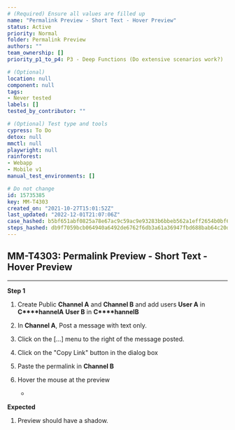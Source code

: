 ```yaml
---
# (Required) Ensure all values are filled up
name: "Permalink Preview - Short Text - Hover Preview"
status: Active
priority: Normal
folder: Permalink Preview
authors: ""
team_ownership: []
priority_p1_to_p4: P3 - Deep Functions (Do extensive scenarios work?)

# (Optional)
location: null
component: null
tags:
- Never tested
labels: []
tested_by_contributor: ""

# (Optional) Test type and tools
cypress: To Do
detox: null
mmctl: null
playwright: null
rainforest:
- Webapp
- Mobile v1
manual_test_environments: []

# Do not change
id: 15735385
key: MM-T4303
created_on: "2021-10-27T15:01:52Z"
last_updated: "2022-12-01T21:07:06Z"
case_hashed: b5bf651abf0825a78e67ac9c59ac9e93283b6bbeb562a1eff2654b0bf6cf8ebc88c26c4e36f863c99bd2ef83669707dd
steps_hashed: db9f7059bcb064940a6492de6762f6db3a61a36947fbd688bab64c20d5e40dfb23999e65c740abe654b30b0c1960c404
---
```


<!-- (Auto-generated) Based on frontmatter's "key" and "name" -->

## MM-T4303: Permalink Preview - Short Text - Hover Preview

---

**Step 1**

1. Create Public **Channel A** and **Channel B** and add users **User A** in **C\*\*\*\*hannelA** **User B** in **C\*\*\*\*hannelB**

2. In **Channel A**, Post a message with text only.

3. Click on the \[...] menu to the right of the message posted.

4. Click on the "Copy Link" button in the dialog box

5. Paste the permalink in **Channel B**

6. Hover the mouse at the preview

   -

**Expected**

1. Preview should have a shadow.
